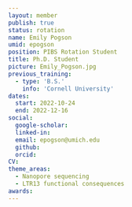 ```yaml
---
layout: member
publish: true
status: rotation
name: Emily Pogson
umid: epogson
position: PIBS Rotation Student
title: Ph.D. Student 
picture: Emily_Pogson.jpg
previous_training:
  - type: 'B.S.'
    info: 'Cornell University'
dates:
  start: 2022-10-24
  end: 2022-12-16
social: 
  google-scholar: 
  linked-in: 
  email: epogson@umich.edu
  github:
  orcid:
CV: 
theme_areas:
  - Nanopore sequencing
  - LTR13 functional consequences
awards:
---
```


